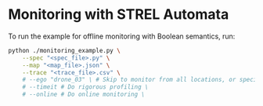 # Monitoring with STREL Automata

To run the example for offline monitoring with Boolean semantics, run:

```bash
python ./monitoring_example.py \
    --spec "<spec_file>.py" \
    --map "<map_file>.json" \
    --trace "<trace_file>.csv" \
    # --ego "drone_03" \ # Skip to monitor from all locations, or specify multiple times. \
    # --timeit # Do rigorous profiling \
    # --online # Do online monitoring \
```


<!-- The maps go in parameters. --> 
<!-- The create_shifted_buildings go in graphics/graphics_map. -->
<!--  'example_oltafi_saber.m' is the main file. Create a logs directory. -->

